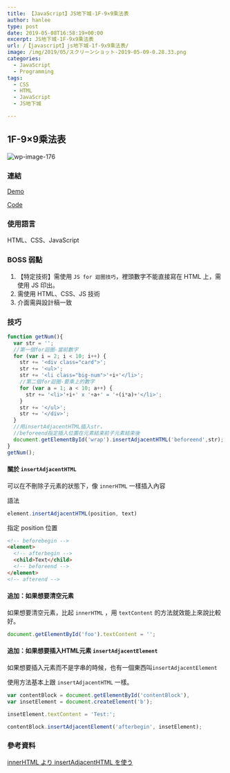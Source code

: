 ```yaml
---
title: 【JavaScript】JS地下城-1F-9×9乘法表
author: hanlee
type: post
date: 2019-05-08T16:58:19+00:00
excerpt: JS地下城-1F-9x9乘法表
url: /【javascript】js地下城-1f-9x9乘法表/
image: /img/2019/05/スクリーンショット-2019-05-09-0.28.33.png
categories:
  - JavaScript
  - Programming
tags:
  - CSS
  - HTML
  - JavaScript
  - JS地下城

---
```

## 1F-9&#215;9乘法表

![wp-image-176](/img/2019/05/スクリーンショット-2019-05-09-0.28.33.png)

### 連結

[Demo](https://hannoeru.github.io/multiplication-chart/)

[Code](https://github.com/hannoeru/multiplication-chart)

### 使用語言

HTML、CSS、JavaScript

### BOSS 弱點

  1. 【特定技術】需使用&nbsp;`JS for 迴圈技巧`，裡頭數字不能直接寫在 HTML 上，需使用&nbsp;JS 印出。
  2. 需使用 HTML、CSS、JS 技術
  3. 介面需與設計稿一致

### 技巧

```js
function getNum(){
  var str = '';
  //第一個for迴圈-當前數字
  for (var i = 2; i < 10; i++) {
    str += '<div class="card">';
    str += '<ul>';
    str += '<li class="big-num">'+i+'</li>';
    //第二個for迴圈-要乘上的數字
    for (var a = 1; a < 10; a++) {
      str += '<li>'+i+' x '+a+' = '+(i*a)+'</li>';
    }
    str += '</ul>';
    str += '</div>';
  }
  //用insertAdjacentHTML插入str，
  //beforeend指定插入位置在元素結束前子元素結束後
  document.getElementById('wrap').insertAdjacentHTML('beforeend',str);
}
getNum();
```

#### 關於 `insertAdjacentHTML`

可以在不刪除子元素的狀態下，像 `innerHTML` 一樣插入內容

語法

```js
element.insertAdjacentHTML(position, text)
```

指定 position 位置

```html
<!-- beforebegin -->
<element>
  <!-- afterbegin -->
  <child>Text</child>
  <!-- beforeend -->
</element>
<!-- afterend -->
```

#### 追加：如果想要清空元素

如果想要清空元素，比起 `innerHTML` ，用&nbsp;`textContent`&nbsp;的方法就效能上來說比較好。

```js
document.getElementById('foo').textContent = '';
```

#### 追加：如果想要插入HTML元素 `insertAdjacentElement`

如果想要插入元素而不是字串的時候，也有一個東西叫`insertAdjacentElement`

使用方法基本上跟 `insertAdjacentHTML` 一樣。

```js
var contentBlock = document.getElementById('contentBlock'), 
var insetElement = document.createElement('b');

insetElement.textContent = 'Test:';

contentBlock.insertAdjacentElement('afterbegin', insetElement);
```

### 參考資料

[innerHTML より insertAdjacentHTML を使う](https://qiita.com/amamamaou/items/624c22adec32515e863b)
